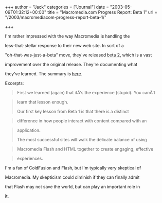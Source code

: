 +++
author = "Jack"
categories = ["Journal"]
date = "2003-05-09T01:32:12+00:00"
title = "Macromedia.com Progress Report: Beta 1"
url = "/2003/macromediacom-progress-report-beta-1/"

+++

I'm rather impressed with the way Macromedia is handling the
  

  
less-that-stellar response to their new web site. In sort of a
  

  
"oh-that-was-just-a-beta" move, they've released [beta 2][1], which is a vast
  

  
improvement over the original release. They're documenting what
  

  
they've learned. The summary is [here][2].
  

  
Excerpts:



> First we learned (again) that it&#194;'s the experience (stupid). You can&#194;'t
  
> 
  
> learn that lesson enough.
> 
> Our first key lesson from Beta 1 is that there is a distinct
  
> 
  
> difference in how people interact with content compared with an
  
> 
  
> application.
> 
> The most successful sites will walk the delicate balance of using
  
> 
  
> Macromedia Flash and HTML together to create engaging, effective
  
> 
  
> experiences.</p> 

I'm a fan of ColdFusion and Flash, but I'm typically very skeptical of
  

  
Macromedia. My skepticism could diminish if they can finally admit
  

  
that Flash may not save the world, but can play an important role in
  

  
it.

 [1]: //www.macromedia.com/"
 [2]: //www.macromedia.com/special/progress_report/page6.html"